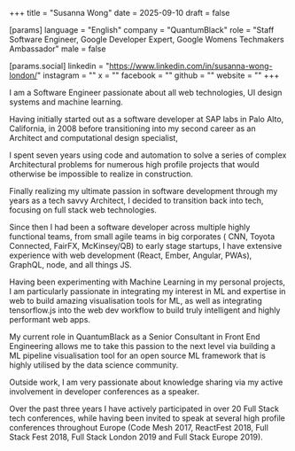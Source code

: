 +++
title = "Susanna Wong"
date = 2025-09-10
draft = false

[params]
language = "English"
company = "QuantumBlack"
role = "Staff Software Engineer, Google Developer Expert, Google Womens Techmakers Ambassador"
male = false

[params.social]
linkedin = "https://www.linkedin.com/in/susanna-wong-london/"
instagram = ""
x = ""
facebook = ""
github = ""
website = ""
+++

I am a Software Engineer passionate about all web technologies, UI design systems and machine learning.

Having initially started out as a software developer at SAP labs in Palo Alto, California, in 2008 before transitioning into my second career as an Architect and computational design specialist,

I spent seven years using code and automation to solve a series of complex Architectural problems for numerous high profile projects that would otherwise be impossible to realize in construction.

Finally realizing my ultimate passion in software development through my years as a tech savvy Architect, I decided to transition back into tech, focusing on full stack web technologies.

Since then I had been a software developer across multiple highly functional teams, from small agile teams in big corporates ( CNN, Toyota Connected, FairFX, McKinsey/QB) to early stage startups, I have extensive experience with web development (React, Ember, Angular, PWAs), GraphQL, node, and all things JS.

Having been experimenting with Machine Learning in my personal projects, I am particularly passionate in integrating my interest in ML and expertise in web to build amazing visualisation tools for ML, as well as integrating tensorflow.js into the web dev workflow to build truly intelligent and highly performant web apps.

My current role in QuantumBlack as a Senior Consultant in Front End Engineering allows me to take this passion to the next level via building a ML pipeline visualisation tool for an open source ML framework that is highly utilised by the data science community.

Outside work, I am very passionate about knowledge sharing via my active involvement in developer conferences as a speaker.

Over the past three years I have actively participated in over 20 Full Stack tech conferences, while having been invited to speak at several high profile conferences throughout Europe (Code Mesh 2017, ReactFest 2018, Full Stack Fest 2018, Full Stack London 2019 and Full Stack Europe 2019).
